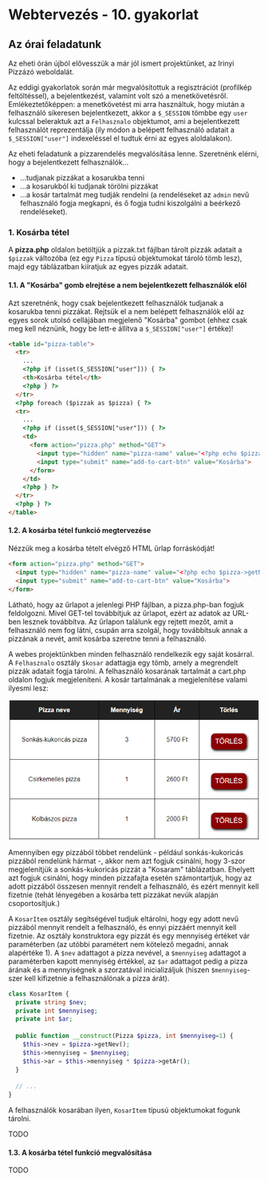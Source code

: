 # Webtervezés - 10. gyakorlat

## Az órai feladatunk

Az eheti órán újból elővesszük a már jól ismert projektünket, az Irinyi Pizzázó weboldalát. 

Az eddigi gyakorlatok során már megvalósítottuk a regisztrációt (profilkép feltöltéssel), a bejelentkezést, valamint volt szó a menetkövetésről. Emlékeztetőképpen: a menetkövetést mi arra használtuk, hogy miután a felhasználó sikeresen bejelentkezett, akkor a `$_SESSION` tömbbe egy `user` kulcssal beleraktuk azt a `Felhasznalo` objektumot, ami a bejelentkezett felhasználót reprezentálja (ily módon a belépett felhasználó adatait a `$_SESSION["user"]` indexeléssel el tudtuk érni az egyes aloldalakon).

Az eheti feladatunk a pizzarendelés megvalósítása lenne. Szeretnénk elérni, hogy a bejelentkezett felhasználók...

* ...tudjanak pizzákat a kosarukba tenni
* ...a kosarukból ki tudjanak törölni pizzákat
* ...a kosár tartalmát meg tudják rendelni (a rendeléseket az `admin` nevű felhasználó fogja megkapni, és ő fogja tudni kiszolgálni a beérkező rendeléseket).


### 1. Kosárba tétel

A **pizza.php** oldalon betöltjük a pizzak.txt fájlban tárolt pizzák adatait a `$pizzak` változóba (ez egy `Pizza` típusú objektumokat tároló tömb lesz), majd egy táblázatban kiíratjuk az egyes pizzák adatait.


#### 1.1. A "Kosárba" gomb elrejtése a nem bejelentkezett felhasználók elől

Azt szeretnénk, hogy csak bejelentkezett felhasználók tudjanak a kosarukba tenni pizzákat. Rejtsük el a nem belépett felhasználók elől az egyes sorok utolsó cellájában megjelenő "Kosárba" gombot (ehhez csak meg kell néznünk, hogy be lett-e állítva a `$_SESSION["user"]` értéke)!

```html
<table id="pizza-table">
  <tr>
    ...
    <?php if (isset($_SESSION["user"])) { ?>
    <th>Kosárba tétel</th>
    <?php } ?>
  </tr>
  <?php foreach ($pizzak as $pizza) { ?>
  <tr>
    ...
    <?php if (isset($_SESSION["user"])) { ?>
    <td>
      <form action="pizza.php" method="GET">
        <input type="hidden" name="pizza-name" value="<?php echo $pizza->getNev(); ?>">
        <input type="submit" name="add-to-cart-btn" value="Kosárba">
      </form>
    </td>
    <?php } ?>
  </tr>
  <?php } ?>
</table>
```


#### 1.2. A kosárba tétel funkció megtervezése

Nézzük meg a kosárba tételt elvégző HTML űrlap forráskódját!

```html
<form action="pizza.php" method="GET">
  <input type="hidden" name="pizza-name" value="<?php echo $pizza->getNev(); ?>">
  <input type="submit" name="add-to-cart-btn" value="Kosárba">
</form>
```

Látható, hogy az űrlapot a jelenlegi PHP fájlban, a pizza.php-ban fogjuk feldolgozni. Mivel GET-tel továbbítjuk az űrlapot, ezért az adatok az URL-ben lesznek továbbítva. Az űrlapon találunk egy rejtett mezőt, amit a felhasználó nem fog látni, csupán arra szolgál, hogy továbbítsuk annak a pizzának a nevét, amit kosárba szeretne tenni a felhasználó.

A webes projektünkben minden felhasználó rendelkezik egy saját kosárral. A `Felhasznalo` osztály `$kosar` adattagja egy tömb, amely a megrendelt pizzák adatait fogja tárolni. A felhasználó kosarának tartalmát a cart.php oldalon fogjuk megjeleníteni. A kosár tartalmának a megjelenítése valami ilyesmi lesz:

![Kosaram](./img/cart.png)

Amennyiben egy pizzából többet rendelünk - például sonkás-kukoricás pizzából rendelünk hármat -, akkor nem azt fogjuk csinálni, hogy 3-szor megjelenítjük a sonkás-kukoricás pizzát a "Kosaram" táblázatban. Ehelyett azt fogjuk csinálni, hogy minden pizzafajta esetén számontartjuk, hogy az adott pizzából összesen mennyit rendelt a felhasználó, és ezért mennyit kell fizetnie (tehát lényegében a kosárba tett pizzákat nevük alapján csoportosítjuk.)

A `KosarItem` osztály segítségével tudjuk eltárolni, hogy egy adott nevű pizzából mennyit rendelt a felhasználó, és ennyi pizzáért mennyit kell fizetnie. Az osztály konstruktora egy pizzát és egy mennyiség értéket vár paraméterben (az utóbbi paramétert nem kötelező megadni, annak alapértéke 1). A `$nev` adattagot a pizza nevével, a `$mennyiseg` adattagot a paraméterben kapott mennyiség értékkel, az `$ar` adattagot pedig a pizza árának és a mennyiségnek a szorzatával inicializáljuk (hiszen `$mennyiseg`-szer kell kifizetnie a felhasználónak a pizza árát).

```php
class KosarItem {
  private string $nev;
  private int $mennyiseg;
  private int $ar;

  public function __construct(Pizza $pizza, int $mennyiseg=1) {
    $this->nev = $pizza->getNev();
    $this->mennyiseg = $mennyiseg;
    $this->ar = $this->mennyiseg * $pizza->getAr();
  }

  // ...
}
```

A felhasználók kosarában ilyen, `KosarItem` típusú objektumokat fogunk tárolni.

TODO


#### 1.3. A kosárba tétel funkció megvalósítása

TODO